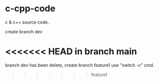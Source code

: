 # c-cpp-code
c & c++ source code.

create branch dev

<<<<<<< HEAD
in branch main
=======
branch dev has been delete, create branch feature1 use "switch -c" cmd.
>>>>>>> feature1
